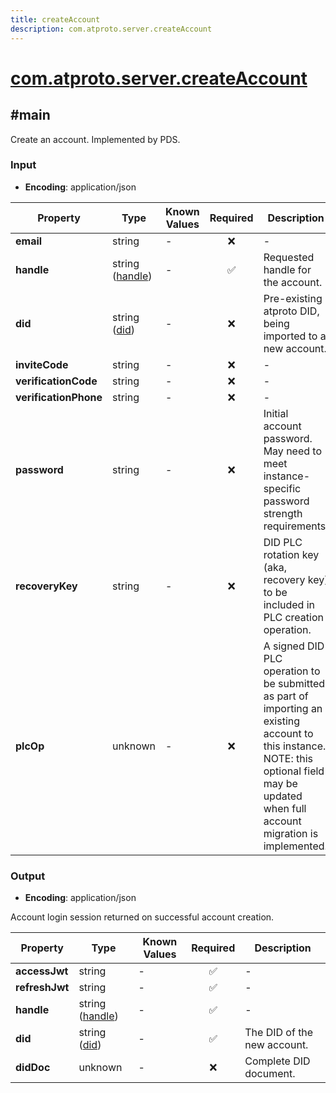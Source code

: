 ```yaml
---
title: createAccount
description: com.atproto.server.createAccount
---
```


# [com.atproto.server.createAccount](https://github.com/myConsciousness/atproto.dart/blob/main/lexicons/com/atproto/server/createAccount.json)

## #main

Create an account. Implemented by PDS.

### Input

- **Encoding**: application/json

| Property | Type | Known Values | Required | Description |
| --- | --- | --- | :---: | --- |
| **email** | string | - | ❌ | - |
| **handle** | string ([handle](https://atproto.com/specs/handle)) | - | ✅ | Requested handle for the account. |
| **did** | string ([did](https://atproto.com/specs/did)) | - | ❌ | Pre-existing atproto DID, being imported to a new account. |
| **inviteCode** | string | - | ❌ | - |
| **verificationCode** | string | - | ❌ | - |
| **verificationPhone** | string | - | ❌ | - |
| **password** | string | - | ❌ | Initial account password. May need to meet instance-specific password strength requirements. |
| **recoveryKey** | string | - | ❌ | DID PLC rotation key (aka, recovery key) to be included in PLC creation operation. |
| **plcOp** | unknown | - | ❌ | A signed DID PLC operation to be submitted as part of importing an existing account to this instance. NOTE: this optional field may be updated when full account migration is implemented. |

### Output

- **Encoding**: application/json

Account login session returned on successful account creation.

| Property | Type | Known Values | Required | Description |
| --- | --- | --- | :---: | --- |
| **accessJwt** | string | - | ✅ | - |
| **refreshJwt** | string | - | ✅ | - |
| **handle** | string ([handle](https://atproto.com/specs/handle)) | - | ✅ | - |
| **did** | string ([did](https://atproto.com/specs/did)) | - | ✅ | The DID of the new account. |
| **didDoc** | unknown | - | ❌ | Complete DID document. |
